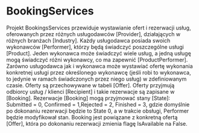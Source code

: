 # BookingServices
Projekt BookingsServices przewiduje wystawianie ofert i rezerwacji usług, oferowanych przez różnych usługodawców [Provider], działających w różnych branżach [Industry]. Każdy usługodawca posiada swoich wykonawców [Performer], którzy będą świadczyć poszczególne usługi [Product]. Jeden wykonawca może świadczyć wiele usług, a jedną usługę mogą świadczyć różni wykonawcy, co ma zapewnić [ProductPerformer]. Zarówno usługodawca jak i wykonawca może wystawiać ofertę wykonania konkretnej usługi przez określonego wykonawcę (jeśli robi to wykonawca, to jedynie w ramach świadczonych przez niego usług) w zdefiniowanym czasie. Oferty są przechowywane w tabeli [Offer]. Oferty przyjmują odbiorcy usług / klienci [Recipient] i takie rezerwacje są zapisane w [Booking]. Rezerwacje [Booking] mogą przyjmować stany [State]: Submitted = 0,  Confirmed = 1,Rejected = 2, Finished = 3, gdzie domyślnie po dokonaniu rezerwacji będzie to State 0, a w trakcie obsługi, Performer będzie modyfikował stan. Booking jest powiązane z konkretną ofertą [Offer], która po dokonaniu rezerwacji zmienia flagę IsAvailable na False.
